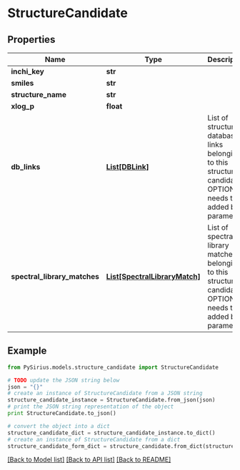 # StructureCandidate


## Properties

Name | Type | Description | Notes
------------ | ------------- | ------------- | -------------
**inchi_key** | **str** |  | [optional] 
**smiles** | **str** |  | [optional] 
**structure_name** | **str** |  | [optional] 
**xlog_p** | **float** |  | [optional] 
**db_links** | [**List[DBLink]**](DBLink.md) | List of structure database links belonging to this structure candidate  OPTIONAL: needs to be added by parameter | [optional] 
**spectral_library_matches** | [**List[SpectralLibraryMatch]**](SpectralLibraryMatch.md) | List of spectral library matches belonging to this structure candidate  OPTIONAL: needs to be added by parameter | [optional] 

## Example

```python
from PySirius.models.structure_candidate import StructureCandidate

# TODO update the JSON string below
json = "{}"
# create an instance of StructureCandidate from a JSON string
structure_candidate_instance = StructureCandidate.from_json(json)
# print the JSON string representation of the object
print StructureCandidate.to_json()

# convert the object into a dict
structure_candidate_dict = structure_candidate_instance.to_dict()
# create an instance of StructureCandidate from a dict
structure_candidate_form_dict = structure_candidate.from_dict(structure_candidate_dict)
```
[[Back to Model list]](../README.md#documentation-for-models) [[Back to API list]](../README.md#documentation-for-api-endpoints) [[Back to README]](../README.md)


